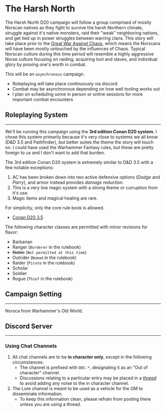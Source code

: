 # The Harsh North
The Harsh North D20 campaign will follow a group comprised of mostly Norscan natives as they fight to survive the harsh Northern climate, struggle against it's native monsters, raid their "weak" neighboring nations, and get tied up in power struggles between warring clans. This story will take place prior to the [Great War Against Chaos](https://warhammerfantasy.fandom.com/wiki/Great_War_Against_Chaos), which means the Norscans will have been mostly untouched by the influences of Chaos. Typical Norscan culture during this time period will resemble a highly aggressive Norse culture focusing on raiding, acquiring loot and slaves, and individual glory by proving one's worth in combat.

This will be an `asynchronous` campaign.
- Roleplaying will take place continuously via discord.
- Combat may be asynchronous depending on how well tooling works out
- I plan on scheduling some in person or online sessions for more important combat encounters


## Roleplaying System
----

We'll be running this campaign using the **3rd edition Conan D20 system**. I chose this system primarily because it's very close to systems we all know (D&D 3.5 and Pathfinder), but better suites the theme the story will touch on. I could have used the Warhammer Fantasy rules, but these are pretty foreign to us and I don't want to add that burden.

The 3rd edition Conan D20 system is extremely similar to D&D 3.5 with a few notable exceptions:
1. AC has been broken down into two active defensive options (*Dodge* and *Parry*), and armor instead provides *damage reduction*.
1. This is a very low magic system with a strong theme or curruption from it's use.
1. Magic items and magical healing are rare.

For simplicity, only the core rule book is allowed.
- [Conan D20 3.5](https://drive.google.com/file/d/0B36P1ltRqaAMMXNhMVQtM2NuSEU/view?usp=sharing&resourcekey=0-ftS9tc5byv7bF_sSPQL2ww)

The following character classes are permitted with minor revisions for flavor:
- Barbarian
- Ranger (`Borderer` in the rulebook)
- ~~Noble~~ (`Not permitted at this time`)
- Outrider (`Nomad` in the rulebook)
- Raider (`Pirate` in the rulebook)
- Scholar
- Soldier
- Rogue (`Thief` in the rulebook)


## Campaign Setting
----
Norsca from Warhammer's Old World.


## Discord Server
----

### Using Chat Channels
 
1. All chat channels are to be **in character only**, except in the following circumstances:
    - The channel is prefixed with `OOC-*`, designating it as an "Out of character" channel.
    - Discussions relating to a particular entry may be placed in a *[thread](https://support.discord.com/hc/en-us/articles/4403205878423-Threads-FAQ)* to avoid adding any noise to the in character channel.
1. The Lore channel is meant to be used as a vehicle for the GM to disseminate information. 
    - To keep this information clean, please refrain from posting there unless you are using a thread.
